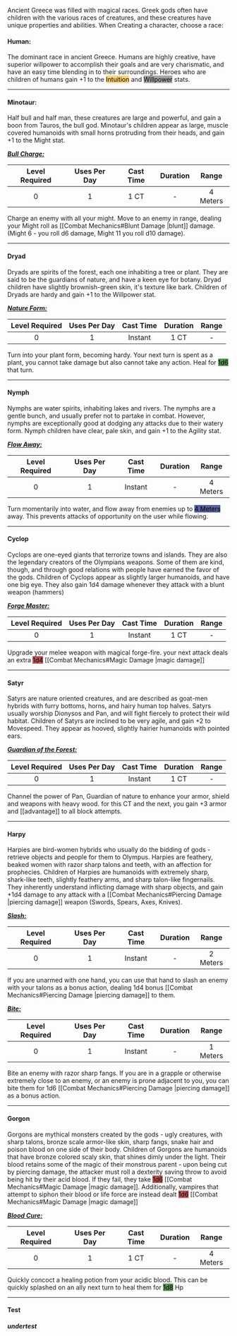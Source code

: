 Ancient Greece was filled with magical races. 
Greek gods often have children with the various races of creatures, and these creatures have unique properties and abilities.
When Creating a character, choose a race:


#### Human:
The dominant race in ancient Greece. 
Humans are highly creative, have superior willpower to accomplish their goals and are very charismatic, and have an easy time blending in to their surroundings.
Heroes who are children of humans gain +1 to the <mark style="background:  #FFAD0085;">Intuition</mark> and <mark style="background: #A5A5A5;">Willpower</mark> stats.



------------------

#### Minotaur:
Half bull and half man, these creatures are large and powerful, and gain a boon from Tauros, the bull god.
Minotaur's children appear as large, muscle covered humanoids with small horns protruding from their heads,
and gain +1 to the Might stat.

<b><ins><i>Bull Charge:</i></ins></b>

| Level Required | Uses Per Day | Cast Time | Duration |  Range   |
|:--------------:|:------------:|:---------:|:--------:|:--------:|
|       0        |      1       |   1 CT    |    -     | 4 Meters | 

Charge an enemy with all your might.
Move to an enemy in range, dealing your Might roll as [[Combat Mechanics#Blunt Damage |blunt]] damage.
(Might 6 - you roll d6 damage, Might 11 you roll d10 damage).


------------------
#### Dryad
Dryads are spirits of the forest, each one inhabiting a tree or plant.
They are said to be the guardians of nature, and have a keen eye for botany.
Dryad children have slightly brownish-green skin, it's texture like bark.
Children of Dryads are hardy and gain +1 to the Willpower stat.

<b><ins><i>Nature Form:</i></ins></b>

| Level Required | Uses Per Day | Cast Time | Duration | Range |
|:--------------:|:------------:|:---------:|:--------:|:-----:|
|       0        |      1       |  Instant  |   1 CT   |   -   | 

Turn into your plant form, becoming hardy.
Your next turn is spent as a plant, you cannot take damage but also cannot take any action.
Heal for <mark style="background: #045B00A6;">1d6</mark> that turn.

------------------
#### Nymph
Nymphs are water spirits, inhabiting lakes and rivers.
The nymphs are a gentle bunch, and usually prefer not to partake in combat.
However, nymphs are exceptionally good at dodging any attacks due to their watery form.
Nymph children have clear, pale skin,
and gain +1 to the Agility stat.

<b><ins><i>Flow Away:</i></ins></b>

| Level Required | Uses Per Day | Cast Time | Duration |  Range   |
|:--------------:|:------------:|:---------:|:--------:|:--------:|
|       0        |      1       |  Instant  |    -     | 4 Meters |

Turn momentarily into water, and flow away from enemies up to <mark style="background: #000B67A6;">4 Meters</mark> away.
This prevents attacks of opportunity on the user while flowing.

------------------
#### Cyclop
Cyclops are one-eyed giants that terrorize towns and islands.
They are also the legendary creators of the Olympians weapons.
Some of them are kind, though, and through good relations with people have earned the favor of the gods.
Children of Cyclops appear as slightly larger humanoids, and have one big eye.
They also gain 1d4 damage whenever they attack with a blunt weapon (hammers)

<b><ins><i>Forge Master:</i></ins></b>

| Level Required | Uses Per Day | Cast Time | Duration | Range |
|:--------------:|:------------:|:---------:|:--------:|:-----:|
|       0        |      1       |  Instant  |   1 CT   |   -   |

Upgrade your melee weapon with magical forge-fire.
your next attack deals an extra <mark style="background: #930000A6;">1d4</mark> [[Combat Mechanics#Magic Damage |magic damage]]

------------------
#### Satyr
Satyrs are nature oriented creatures, and are described as goat-men hybrids with furry bottoms, horns, and hairy human top halves.
Satyrs usually worship Dionysos and Pan, and will fight fiercely to protect their wild habitat.
Children of Satyrs are inclined to be very agile, and gain +2 to Movespeed. 
They appear as hooved, slightly hairier humanoids with pointed ears.

<b><ins><i>Guardian of the Forest:</i></ins></b>

| Level Required | Uses Per Day | Cast Time | Duration | Range |
|:--------------:|:------------:|:---------:|:--------:|:-----:|
|       0        |      1       |  Instant  |   1 CT   |   -   | 

Channel the power of Pan, Guardian of nature to enhance your armor, shield and weapons with heavy wood.
for this CT and the next, you gain +3 armor and [[advantage]] to all block attempts.

------------------
#### Harpy
Harpies are bird-women hybrids who usually do the bidding of gods - retrieve objects and people for them to Olympus.
Harpies are feathery, beaked women with razor sharp talons and teeth, with an affection for prophecies.
Children of Harpies are humanoids with extremely sharp, shark-like teeth, slightly feathery arms, and sharp talon-like fingernails.
They inherently understand inflicting damage with sharp objects, and gain +1d4 damage to any attack with a [[Combat Mechanics#Piercing Damage |piercing damage]] weapon (Swords, Spears, Axes, Knives).

<b><ins><i>Slash:</i></ins></b>

| Level Required | Uses Per Day | Cast Time | Duration |  Range   |
|:--------------:|:------------:|:---------:|:--------:|:--------:|
|       0        |      1       |  Instant  |    -     | 2 Meters | 

If you are unarmed with one hand, you can use that hand to slash an enemy with your talons as a bonus action, dealing 1d4 bonus [[Combat Mechanics#Piercing Damage |piercing damage]] to them.

<b><ins><i>Bite:</i></ins></b>

| Level Required | Uses Per Day | Cast Time | Duration |  Range   |
|:--------------:|:------------:|:---------:|:--------:|:--------:|
|       0        |      1       |  Instant  |    -     | 1 Meters | 

Bite an enemy with razor sharp fangs.
If you are in a grapple or otherwise extremely close to an enemy, or an enemy is prone adjacent to you, you can bite them for 1d6 [[Combat Mechanics#Piercing Damage |piercing damage]] as a bonus action.

------------------
#### Gorgon
Gorgons are mythical monsters created by the gods - ugly creatures, with sharp talons, bronze scale armor-like skin, sharp fangs, snake hair and poison blood on one side of their body.
Children of Gorgons are humanoids that have bronze colored scaly skin, that shines dimly under the light. Their blood retains some of the magic of their monstrous parent - upon being cut by piercing damage, the attacker must roll a dexterity saving throw to avoid being hit by their acid blood.
If they fail, they take <mark style="background: #930000A6;">1d6</mark> [[Combat Mechanics#Magic Damage |magic damage]].
Additionally, vampires that attempt to siphon their blood or life force are instead dealt <mark style="background: #930000A6;">1d6</mark> [[Combat Mechanics#Magic Damage |magic damage]] 

<b><ins><i>Blood Cure:</i></ins></b>

| Level Required | Uses Per Day | Cast Time | Duration |  Range   |
|:--------------:|:------------:|:---------:|:--------:|:--------:|
|       0        |      1       |   1 CT    |    -     | 4 Meters | 

Quickly concoct a healing potion from your acidic blood.
This can be quickly splashed on an ally next turn to heal them for <mark style="background: #045B00A6;">1d8</mark> Hp

------------------

#### Test
##### undertest
